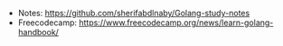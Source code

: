 * Notes: https://github.com/sherifabdlnaby/Golang-study-notes
* Freecodecamp: https://www.freecodecamp.org/news/learn-golang-handbook/

